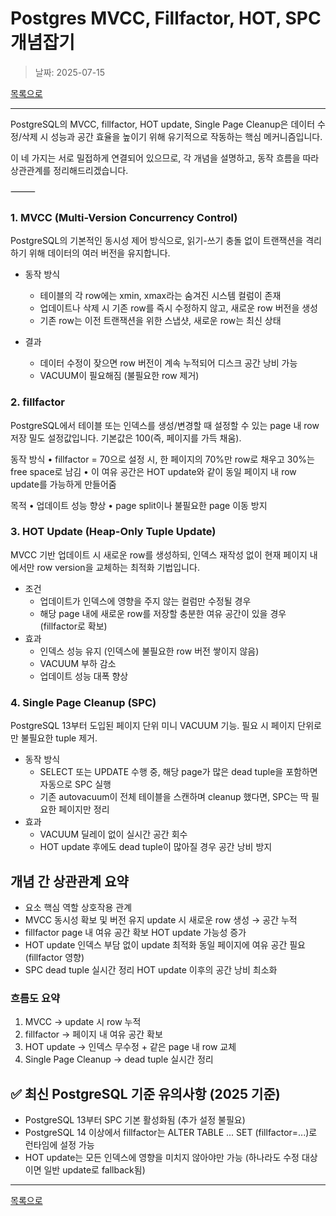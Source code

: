 # Postgres MVCC, Fillfactor, HOT, SPC 개념잡기

> 날짜: 2025-07-15

[목록으로](https://shiwoo-park.github.io/blog)

---

PostgreSQL의 MVCC, fillfactor, HOT update, Single Page Cleanup은 데이터 수정/삭제 시 성능과 공간 효율을 높이기 위해 유기적으로 작동하는 핵심 메커니즘입니다.

이 네 가지는 서로 밀접하게 연결되어 있으므로, 각 개념을 설명하고, 동작 흐름을 따라 상관관계를 정리해드리겠습니다.

⸻

### 1. MVCC (Multi-Version Concurrency Control)

PostgreSQL의 기본적인 동시성 제어 방식으로, 읽기-쓰기 충돌 없이 트랜잭션을 격리하기 위해 데이터의 여러 버전을 유지합니다.

- 동작 방식

  - 테이블의 각 row에는 xmin, xmax라는 숨겨진 시스템 컬럼이 존재
  - 업데이트나 삭제 시 기존 row를 즉시 수정하지 않고, 새로운 row 버전을 생성
  - 기존 row는 이전 트랜잭션을 위한 스냅샷, 새로운 row는 최신 상태

- 결과
  - 데이터 수정이 잦으면 row 버전이 계속 누적되어 디스크 공간 낭비 가능
  - VACUUM이 필요해짐 (불필요한 row 제거)

### 2. fillfactor

PostgreSQL에서 테이블 또는 인덱스를 생성/변경할 때 설정할 수 있는 page 내 row 저장 밀도 설정값입니다. 기본값은 100(즉, 페이지를 가득 채움).

동작 방식
• fillfactor = 70으로 설정 시, 한 페이지의 70%만 row로 채우고 30%는 free space로 남김
• 이 여유 공간은 HOT update와 같이 동일 페이지 내 row update를 가능하게 만들어줌

목적
• 업데이트 성능 향상
• page split이나 불필요한 page 이동 방지

### 3. HOT Update (Heap-Only Tuple Update)

MVCC 기반 업데이트 시 새로운 row를 생성하되, 인덱스 재작성 없이 현재 페이지 내에서만 row version을 교체하는 최적화 기법입니다.

- 조건
  - 업데이트가 인덱스에 영향을 주지 않는 컬럼만 수정될 경우
  - 해당 page 내에 새로운 row를 저장할 충분한 여유 공간이 있을 경우 (fillfactor로 확보)
- 효과
  - 인덱스 성능 유지 (인덱스에 불필요한 row 버전 쌓이지 않음)
  - VACUUM 부하 감소
  - 업데이트 성능 대폭 향상

### 4. Single Page Cleanup (SPC)

PostgreSQL 13부터 도입된 페이지 단위 미니 VACUUM 기능. 필요 시 페이지 단위로만 불필요한 tuple 제거.

- 동작 방식
  - SELECT 또는 UPDATE 수행 중, 해당 page가 많은 dead tuple을 포함하면 자동으로 SPC 실행
  - 기존 autovacuum이 전체 테이블을 스캔하며 cleanup 했다면, SPC는 딱 필요한 페이지만 정리
- 효과
  - VACUUM 딜레이 없이 실시간 공간 회수
  - HOT update 후에도 dead tuple이 많아질 경우 공간 낭비 방지

## 개념 간 상관관계 요약

- 요소 핵심 역할 상호작용 관계
- MVCC 동시성 확보 및 버전 유지 update 시 새로운 row 생성 → 공간 누적
- fillfactor page 내 여유 공간 확보 HOT update 가능성 증가
- HOT update 인덱스 부담 없이 update 최적화 동일 페이지에 여유 공간 필요 (fillfactor 영향)
- SPC dead tuple 실시간 정리 HOT update 이후의 공간 낭비 최소화

### 흐름도 요약

1. MVCC → update 시 row 누적
2. fillfactor → 페이지 내 여유 공간 확보
3. HOT update → 인덱스 무수정 + 같은 page 내 row 교체
4. Single Page Cleanup → dead tuple 실시간 정리

## ✅ 최신 PostgreSQL 기준 유의사항 (2025 기준)

- PostgreSQL 13부터 SPC 기본 활성화됨 (추가 설정 불필요)
- PostgreSQL 14 이상에서 fillfactor는 ALTER TABLE ... SET (fillfactor=...)로 런타임에 설정 가능
- HOT update는 모든 인덱스에 영향을 미치지 않아야만 가능 (하나라도 수정 대상이면 일반 update로 fallback됨)

---

[목록으로](https://shiwoo-park.github.io/blog)
